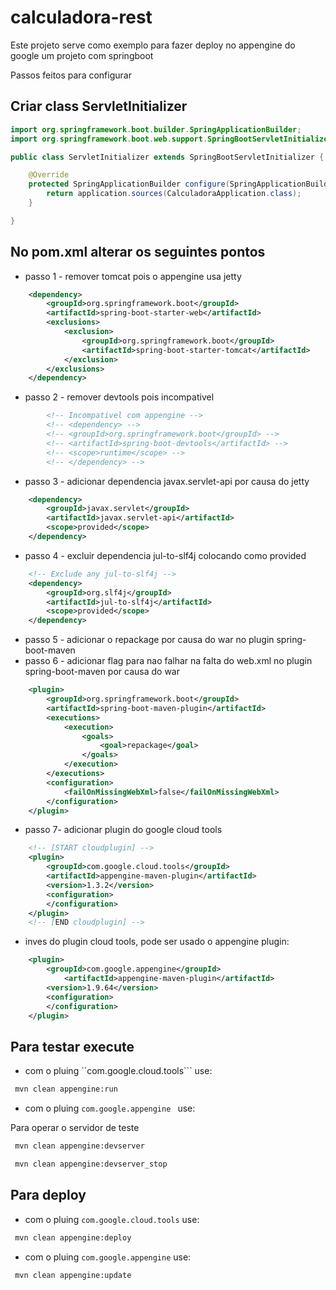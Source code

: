 # calculadora-rest

Este projeto serve como exemplo para fazer deploy no appengine do google um projeto com springboot

Passos feitos para configurar

## Criar class ServletInitializer

```java
import org.springframework.boot.builder.SpringApplicationBuilder;
import org.springframework.boot.web.support.SpringBootServletInitializer;

public class ServletInitializer extends SpringBootServletInitializer {

	@Override
	protected SpringApplicationBuilder configure(SpringApplicationBuilder application) {
		return application.sources(CalculadoraApplication.class);
	}

}

```

## No pom.xml alterar os seguintes pontos


* passo 1 - remover tomcat pois o appengine usa jetty

```xml
	<dependency>
		<groupId>org.springframework.boot</groupId>
		<artifactId>spring-boot-starter-web</artifactId>
		<exclusions>
			<exclusion>
				<groupId>org.springframework.boot</groupId>
				<artifactId>spring-boot-starter-tomcat</artifactId>
			</exclusion>
		</exclusions>
	</dependency>
```

* passo 2 - remover devtools pois incompativel

```xml
		<!-- Incompativel com appengine -->
		<!-- <dependency> -->
		<!-- <groupId>org.springframework.boot</groupId> -->
		<!-- <artifactId>spring-boot-devtools</artifactId> -->
		<!-- <scope>runtime</scope> -->
		<!-- </dependency> -->
```

* passo 3 - adicionar dependencia javax.servlet-api por causa do jetty

```xml
	<dependency>
		<groupId>javax.servlet</groupId>
		<artifactId>javax.servlet-api</artifactId>
		<scope>provided</scope>
	</dependency>
```

* passo 4 - excluir dependencia jul-to-slf4j colocando como provided
	
```xml	
	<!-- Exclude any jul-to-slf4j -->
	<dependency>
		<groupId>org.slf4j</groupId>
		<artifactId>jul-to-slf4j</artifactId>
		<scope>provided</scope>
	</dependency>
```

* passo 5 - adicionar o repackage por causa do war no plugin spring-boot-maven 
* passo 6 - adicionar flag para nao falhar na falta do web.xml no plugin spring-boot-maven por causa do war
			
```xml
	<plugin>
		<groupId>org.springframework.boot</groupId>
		<artifactId>spring-boot-maven-plugin</artifactId>
		<executions>
			<execution>
				<goals>
					<goal>repackage</goal>
				</goals>
			</execution>
		</executions>
		<configuration>
			<failOnMissingWebXml>false</failOnMissingWebXml>
		</configuration>
	</plugin>
```
* passo 7- adicionar plugin do google cloud tools

```xml
	<!-- [START cloudplugin] -->
	<plugin>
		<groupId>com.google.cloud.tools</groupId>
		<artifactId>appengine-maven-plugin</artifactId>
		<version>1.3.2</version>
		<configuration>
		</configuration>
	</plugin>
	<!-- [END cloudplugin] -->
```

* inves do plugin cloud tools, pode ser usado o appengine plugin:
	
```xml
	<plugin>
		<groupId>com.google.appengine</groupId>
			<artifactId>appengine-maven-plugin</artifactId>
		<version>1.9.64</version>
		<configuration>
		</configuration>
	</plugin>
```

## Para testar execute

* com o pluing ``com.google.cloud.tools```  use:

```sh
 mvn clean appengine:run

```

* com o pluing ```com.google.appengine ```  use:

Para operar o servidor de teste

```sh
 mvn clean appengine:devserver
```

```sh
 mvn clean appengine:devserver_stop 
```


## Para deploy

* com o pluing ```com.google.cloud.tools```  use:

```sh
 mvn clean appengine:deploy

```
* com o pluing ```com.google.appengine```  use:

```sh
 mvn clean appengine:update
```

